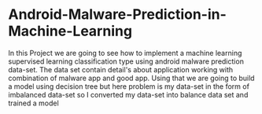 # Android-Malware-Prediction-in-Machine-Learning
In this Project we are going to see how to implement a machine learning supervised learning classification type
using android malware prediction data-set. 
The data set contain detail's about application working with combination of malware app and good app.
Using that we are going to build a model using decision tree 
but here problem is my data-set in the form of imbalanced data-set 
so I converted my data-set into balance data set and trained a model
